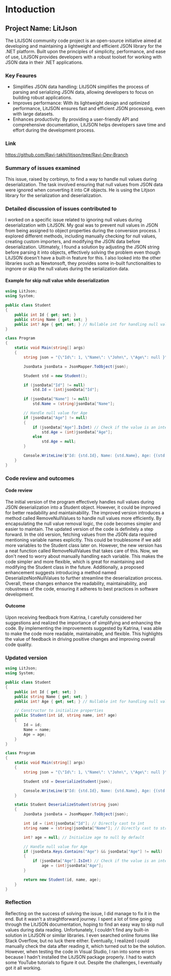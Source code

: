 # Intoduction
## Project Name: LitJson
The LitJSON community code project is an open-source initiative aimed at developing and maintaining a lightweight and efficient JSON library for the .NET platform. Built upon the principles of simplicity, performance, and ease of use, LitJSON provides developers with a robust toolset for working with JSON data in their .NET applications.
### Key Feaures
* Simplifies JSON data handling: LitJSON simplifies the process of parsing and serializing JSON data, allowing developers to focus on building robust applications.
* Improves performance: With its lightweight design and optimized performance, LitJSON ensures fast and efficient JSON processing, even with large datasets.
* Enhances productivity: By providing a user-friendly API and comprehensive documentation, LitJSON helps developers save time and effort during the development process.
### Link
https://github.com/Ravi-takhi/litjson/tree/Ravi-Dev-Branch
### Summary of issues examined
This issue, raised by corbinyo, to find a way to handle null values during deserialization. The task involved ensuring that null values from JSON data were ignored when converting it into C# objects. He is using the Litjson library for the serialization and deserialization.
### Detailed discussion of issues contributed to
I worked on a specific issue related to ignoring null values during deserialization with LitJSON. My goal was to prevent null values in JSON from being assigned to object properties during the conversion process. I explored different methods, including manually checking for null values, creating custom importers, and modifying the JSON data before deserialization. Ultimately, I found a solution by adjusting the JSON string before parsing it into objects, effectively solving the problem even though LitJSON doesn't have a built-in feature for this. I also looked into the other libraries such as Newtonsoft, they provides some in-built functionalities to ingnore or skip the null values during the serialization data.
#### Example for skip null value while deserialization
``` csharp
using LitJson;
using System;

public class Student
{
    public int Id { get; set; }
    public string Name { get; set; }
    public int? Age { get; set; } // Nullable int for handling null values
}

class Program
{
    static void Main(string[] args)
    {
        string json = "{\"Id\": 1, \"Name\": \"John\", \"Age\": null }"; // JSON string with null value for Age

        JsonData jsonData = JsonMapper.ToObject(json);

        Student std = new Student();

        if (jsonData["Id"] != null)
            std.Id = (int)jsonData["Id"];

        if (jsonData["Name"] != null)
            std.Name = (string)jsonData["Name"];

        // Handle null value for Age
        if (jsonData["Age"] != null)
        {
            if (jsonData["Age"].IsInt) // Check if the value is an integer
                std.Age = (int)jsonData["Age"];
            else
                std.Age = null;
        }

        Console.WriteLine($"Id: {std.Id}, Name: {std.Name}, Age: {(std.Age.HasValue ? std.Age.ToString() : "N/A")}");
    }
}
```
### Code review and outcomes
#### Code review
The initial version of the program effectively handles null values during JSON deserialization into a Student object. However, it could be improved for better readability and maintainability. The improved version introduces a method called RemoveNullValues to handle null values more efficiently. By encapsulating the null value removal logic, the code becomes simpler and easier to maintain. The updated version of the code is definitely a step forward. In the old version, fetching values from the JSON data required mentioning variable names explicitly. This could be troublesome if we add more variables to the Student class later on. However, the new version has a neat function called RemoveNullValues that takes care of this. Now, we don't need to worry about manually handling each variable. This makes the code simpler and more flexible, which is great for maintaining and modifying the Student class in the future. Additionally, a proposed enhancement suggests introducing a method named DeserializeNonNullValues to further streamline the deserialization process. Overall, these changes enhance the readability, maintainability, and robustness of the code, ensuring it adheres to best practices in software development.
#### Outcome
Upon receiving feedback from Katrina, I carefully considered her suggestions and realized the importance of simplifying and enhancing the code. By implementing the improvements suggested by Katrina, I was able to make the code more readable, maintainable, and flexible. This highlights the value of feedback in driving positive changes and improving overall code quality.
### Updated version
``` csharp
using LitJson;
using System;

public class Student
{
    public int Id { get; set; }
    public string Name { get; set; }
    public int? Age { get; set; } // Nullable int for handling null values

    // Constructor to initialize properties
    public Student(int id, string name, int? age)
    {
        Id = id;
        Name = name;
        Age = age;
    }
}

class Program
{
    static void Main(string[] args)
    {
        string json = "{\"Id\": 1, \"Name\": \"John\", \"Age\": null }"; // JSON string with null value for Age

        Student std = DeserializeStudent(json);

        Console.WriteLine($"Id: {std.Id}, Name: {std.Name}, Age: {(std.Age.HasValue ? std.Age.ToString() : "N/A")}");
    }

    static Student DeserializeStudent(string json)
    {
        JsonData jsonData = JsonMapper.ToObject(json);

        int id = (int)jsonData["Id"]; // Directly cast to int
        string name = (string)jsonData["Name"]; // Directly cast to string

        int? age = null; // Initialize age to null by default

        // Handle null value for Age
        if (jsonData.Keys.Contains("Age") && jsonData["Age"] != null)
        {
            if (jsonData["Age"].IsInt) // Check if the value is an integer
                age = (int)jsonData["Age"];
        }

        return new Student(id, name, age);
    }
}
```
### Reflection
Reflecting on the success of solving the issue, I did manage to fix it in the end. But it wasn't a straightforward journey. I spent a lot of time going through the LitJSON documentation, hoping to find an easy way to skip null values during data reading. Unfortunately, I couldn't find any built-in solution in LitJSON or similar libraries. I even searched online forums like Stack Overflow, but no luck there either. Eventually, I realized I could manually check the data after reading it, which turned out to be the solution. However, when testing the code in Visual Studio, I ran into some errors because I hadn't installed the LitJSON package properly. I had to watch some YouTube tutorials to figure it out. Despite the challenges, I eventually got it all working.
